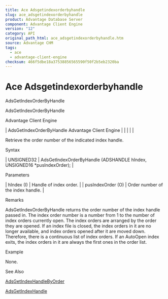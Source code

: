 ```yaml
---
title: Ace Adsgetindexorderbyhandle
slug: ace_adsgetindexorderbyhandle
product: Advantage Database Server
component: Advantage Client Engine
version: "12"
category: API
original_path_html: ace_adsgetindexorderbyhandle.htm
source: Advantage CHM
tags:
  - ace
  - advantage-client-engine
checksum: 466f5dbe18a37538856565590f50f2b5eb2320ba
---
```


# Ace Adsgetindexorderbyhandle

AdsGetIndexOrderByHandle

AdsGetIndexOrderByHandle

Advantage Client Engine

| AdsGetIndexOrderByHandle  Advantage Client Engine |  |  |  |  |

Retrieve the order number of the indicated index handle.

Syntax

| UNSIGNED32 | AdsGetIndexOrderByHandle (ADSHANDLE hIndex,  UNSIGNED16 \*pusIndexOrder); |

Parameters

| hIndex (I) | Handle of index order. |
| pusIndexOrder (O) | Order number of the index handle. |

Remarks

AdsGetIndexOrderByHandle returns the order number of the index handle passed in. The index order number is a number from 1 to the number of index orders currently open. The index orders are arranged by the order they are opened. If an index file is closed, the index orders in it are no longer available, and index orders opened after it are moved down. Therefore, there is a continuous list of index orders. If an AutoOpen index exits, the index orders in it are always the first ones in the order list.

Example

None.

See Also

[AdsGetIndexHandleByOrder](ace_adsgetindexhandlebyorder.md)

[AdsGetIndexHandle](ace_adsgetindexhandle.md)
